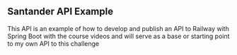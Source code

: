 ## Santander API Example

This API is an example of how to develop and publish an API to Railway with Spring Boot with the course videos 
and will serve as a base or starting point to my own API to this challenge